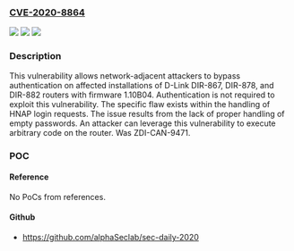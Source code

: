 ### [CVE-2020-8864](https://cve.mitre.org/cgi-bin/cvename.cgi?name=CVE-2020-8864)
![](https://img.shields.io/static/v1?label=Product&message=Multiple%20Routers&color=blue)
![](https://img.shields.io/static/v1?label=Version&message=n%2Fa&color=blue)
![](https://img.shields.io/static/v1?label=Vulnerability&message=CWE-697%3A%20Incorrect%20Comparison&color=brighgreen)

### Description

This vulnerability allows network-adjacent attackers to bypass authentication on affected installations of D-Link DIR-867, DIR-878, and DIR-882 routers with firmware 1.10B04. Authentication is not required to exploit this vulnerability. The specific flaw exists within the handling of HNAP login requests. The issue results from the lack of proper handling of empty passwords. An attacker can leverage this vulnerability to execute arbitrary code on the router. Was ZDI-CAN-9471.

### POC

#### Reference
No PoCs from references.

#### Github
- https://github.com/alphaSeclab/sec-daily-2020


